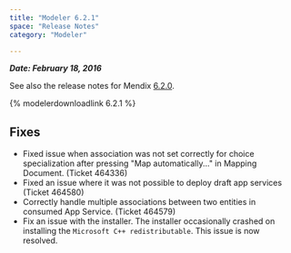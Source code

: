 ```yaml
---
title: "Modeler 6.2.1"
space: "Release Notes"
category: "Modeler"

---
```



***Date: February 18, 2016***

See also the release notes for Mendix [6.2.0](modeler-6.2.0).

{% modelerdownloadlink 6.2.1 %}

## Fixes

*   Fixed issue when association was not set correctly for choice specialization after pressing "Map automatically..." in Mapping Document. (Ticket 464336)
*   Fixed an issue where it was not possible to deploy draft app services (Ticket 464580)
*   Correctly handle multiple associations between two entities in consumed App Service. (Ticket 464579)
*   Fix an issue with the installer. The installer occasionally crashed on installing the `Microsoft C++ redistributable`. This issue is now resolved.